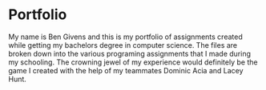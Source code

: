 # Portfolio
My name is Ben Givens and this is my portfolio of assignments created while getting my bachelors degree in computer science. 
The files are broken down into the various programing assignments that I made during my schooling. The crowning jewel of my experience would definitely be the game I created with the help of my teammates Dominic Acia and Lacey Hunt.

